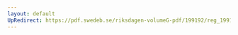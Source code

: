 ```yaml
---
layout: default
UpRedirect: https://pdf.swedeb.se/riksdagen-volumeG-pdf/199192/reg_199192/reg_199192_0626.pdf
---
```

